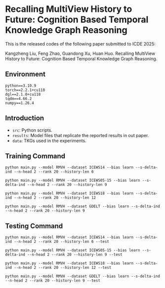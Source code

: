 # Recalling MultiView History to Future: Cognition Based Temporal Knowledge Graph Reasoning

This is the released codes of the following paper submitted to ICDE 2025:

Kangzheng Liu, Feng Zhao, Guandong Xu, Huan Huo. Recalling MultiView History to Future: Cognition Based Temporal Knowledge Graph Reasoning.

## Environment

```shell
python==3.10.9
torch==2.2.1+cu118
dgl==2.1.0+cu118
tqdm==4.66.2
numpy==1.26.4
```

## Introduction

- ``src``: Python scripts.
- ``results``: Model files that replicate the reported results in out paper.
- ``data``: TKGs used in the experiments.

## Training Command

```shell
python main.py --model RMVH --dataset ICEWS14 --bias learn --s-delta-ind --n-head 2 --rank 20 --history-len 6
```

```shell
python main.py --model RMVH --dataset ICEWS05-15 --bias learn --s-delta-ind --n-head 2 --rank 20 --history-len 9
```

```shell
python main.py --model RMVH --dataset ICEWS18 --bias learn --s-delta-ind --n-head 2 --rank 20 --history-len 12
```

```shell
python main.py --model RMVH --dataset GDELT --bias learn --s-delta-ind --n-head 2 --rank 20 --history-len 9
```

## Testing Command

```shell
python main.py --model RMVH --dataset ICEWS14 --bias learn --s-delta-ind --n-head 2 --rank 20 --history-len 6 --test
```

```shell
python main.py --model RMVH --dataset ICEWS05-15 --bias learn --s-delta-ind --n-head 2 --rank 20 --history-len 9 --test
```

```shell
python main.py --model RMVH --dataset ICEWS18 --bias learn --s-delta-ind --n-head 2 --rank 20 --history-len 12 --test
```

```shell
python main.py --model RMVH --dataset GDELT --bias learn --s-delta-ind --n-head 2 --rank 20 --history-len 9 --test
```
